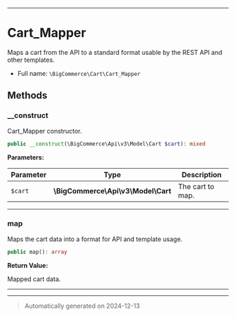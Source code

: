 ***

# Cart_Mapper

Maps a cart from the API to a standard format usable by the
REST API and other templates.



* Full name: `\BigCommerce\Cart\Cart_Mapper`




## Methods


### __construct

Cart_Mapper constructor.

```php
public __construct(\BigCommerce\Api\v3\Model\Cart $cart): mixed
```








**Parameters:**

| Parameter | Type | Description |
|-----------|------|-------------|
| `$cart` | **\BigCommerce\Api\v3\Model\Cart** | The cart to map. |





***

### map

Maps the cart data into a format for API and template usage.

```php
public map(): array
```









**Return Value:**

Mapped cart data.




***


***
> Automatically generated on 2024-12-13
